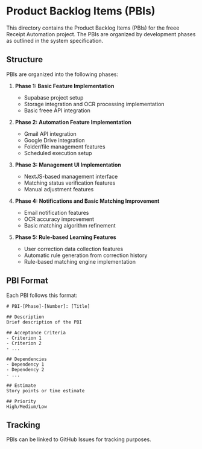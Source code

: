 # Product Backlog Items (PBIs)

This directory contains the Product Backlog Items (PBIs) for the freee Receipt Automation project. The PBIs are organized by development phases as outlined in the system specification.

## Structure

PBIs are organized into the following phases:

1. **Phase 1: Basic Feature Implementation**
   - Supabase project setup
   - Storage integration and OCR processing implementation
   - Basic freee API integration

2. **Phase 2: Automation Feature Implementation**
   - Gmail API integration
   - Google Drive integration
   - Folder/file management features
   - Scheduled execution setup

3. **Phase 3: Management UI Implementation**
   - NextJS-based management interface
   - Matching status verification features
   - Manual adjustment features

4. **Phase 4: Notifications and Basic Matching Improvement**
   - Email notification features
   - OCR accuracy improvement
   - Basic matching algorithm refinement

5. **Phase 5: Rule-based Learning Features**
   - User correction data collection features
   - Automatic rule generation from correction history
   - Rule-based matching engine implementation

## PBI Format

Each PBI follows this format:

```
# PBI-[Phase]-[Number]: [Title]

## Description
Brief description of the PBI

## Acceptance Criteria
- Criterion 1
- Criterion 2
- ...

## Dependencies
- Dependency 1
- Dependency 2
- ...

## Estimate
Story points or time estimate

## Priority
High/Medium/Low
```

## Tracking

PBIs can be linked to GitHub Issues for tracking purposes.